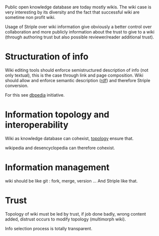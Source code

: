 
Public open knowledge database are today mostly wikis. The wiki case is very interesting by its diversity and the fact that successful wiki are sometime non profit wiki.

Usage of Striple over wiki information give obviously a better control over collaboration and more publicly information about the trust to give to a wiki (through authoring trust but also possible reviewer/reader additional trust).


# Structuration of info

Wiki editing tools should enforce semistructured description of info (not only textual), this is the case through link and page composition. Wiki should allow and enforce semantic description ([rdf](./rdfmapping.md)) and therefore Striple conversion.

For this see [dbpedia](http://wiki.dbpedia.org/) initiative.


# Information topology and interoperability

Wiki as knowledge database can cohexist, [topology](./topology.md) ensure that. 

wikipedia and desencyclopedia can therefore cohexist.

# Information management

wiki should be like git : fork, merge, version ... And Striple like that.

# Trust

Topology of wiki must be led by trust, if job done badly, wrong content added, distrust occurs to modify topology (multimorph wiki).

Info selection process is totally transparent.

